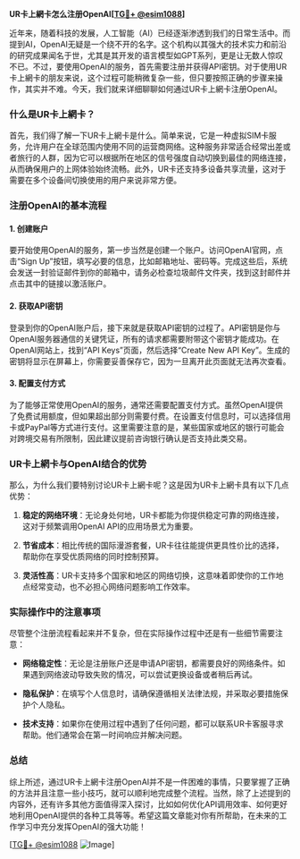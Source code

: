 **UR卡上網卡怎么注册OpenAI[[TG💪+ @esim1088](https://t.me/s/esim1088)]**

近年来，随着科技的发展，人工智能（AI）已经逐渐渗透到我们的日常生活中。而提到AI，OpenAI无疑是一个绕不开的名字。这个机构以其强大的技术实力和前沿的研究成果闻名于世，尤其是其开发的语言模型如GPT系列，更是让无数人惊叹不已。不过，要使用OpenAI的服务，首先需要注册并获得API密钥。对于使用UR卡上網卡的朋友来说，这个过程可能稍微复杂一些，但只要按照正确的步骤来操作，其实并不难。今天，我们就来详细聊聊如何通过UR卡上網卡注册OpenAI。

### 什么是UR卡上網卡？

首先，我们得了解一下UR卡上網卡是什么。简单来说，它是一种虚拟SIM卡服务，允许用户在全球范围内使用不同的运营商网络。这种服务非常适合经常出差或者旅行的人群，因为它可以根据所在地区的信号强度自动切换到最佳的网络连接，从而确保用户的上网体验始终流畅。此外，UR卡还支持多设备共享流量，这对于需要在多个设备间切换使用的用户来说非常方便。

### 注册OpenAI的基本流程

#### 1. 创建账户

要开始使用OpenAI的服务，第一步当然是创建一个账户。访问OpenAI官网，点击“Sign Up”按钮，填写必要的信息，比如邮箱地址、密码等。完成这些后，系统会发送一封验证邮件到你的邮箱中，请务必检查垃圾邮件文件夹，找到这封邮件并点击其中的链接以激活账户。

#### 2. 获取API密钥

登录到你的OpenAI账户后，接下来就是获取API密钥的过程了。API密钥是你与OpenAI服务器通信的关键凭证，所有的请求都需要附带这个密钥才能成功。在OpenAI网站上，找到“API Keys”页面，然后选择“Create New API Key”。生成的密钥将显示在屏幕上，你需要妥善保存它，因为一旦离开此页面就无法再次查看。

#### 3. 配置支付方式

为了能够正常使用OpenAI的服务，通常还需要配置支付方式。虽然OpenAI提供了免费试用额度，但如果超出部分则需要付费。在设置支付信息时，可以选择信用卡或PayPal等方式进行支付。这里需要注意的是，某些国家或地区的银行可能会对跨境交易有所限制，因此建议提前咨询银行确认是否支持此类交易。

### UR卡上網卡与OpenAI结合的优势

那么，为什么我们要特别讨论UR卡上網卡呢？这是因为UR卡上網卡具有以下几点优势：

1. **稳定的网络环境**：无论身处何地，UR卡都能为你提供稳定可靠的网络连接，这对于频繁调用OpenAI API的应用场景尤为重要。
   
2. **节省成本**：相比传统的国际漫游套餐，UR卡往往能提供更具性价比的选择，帮助你在享受优质网络的同时控制预算。

3. **灵活性高**：UR卡支持多个国家和地区的网络切换，这意味着即使你的工作地点经常变动，也不必担心网络问题影响工作效率。

### 实际操作中的注意事项

尽管整个注册流程看起来并不复杂，但在实际操作过程中还是有一些细节需要注意：

- **网络稳定性**：无论是注册账户还是申请API密钥，都需要良好的网络条件。如果遇到网络波动导致失败的情况，可以尝试更换设备或者稍后再试。
  
- **隐私保护**：在填写个人信息时，请确保遵循相关法律法规，并采取必要措施保护个人隐私。

- **技术支持**：如果你在使用过程中遇到了任何问题，都可以联系UR卡客服寻求帮助。他们通常会在第一时间响应并解决问题。

### 总结

综上所述，通过UR卡上網卡注册OpenAI并不是一件困难的事情，只要掌握了正确的方法并且注意一些小技巧，就可以顺利地完成整个流程。当然，除了上述提到的内容外，还有许多其他方面值得深入探讨，比如如何优化API调用效率、如何更好地利用OpenAI提供的各种工具等等。希望这篇文章能对你有所帮助，在未来的工作学习中充分发挥OpenAI的强大功能！

[[TG💪+ @esim1088](https://t.me/s/esim1088) ![Image](https://i.postimg.cc/4NQfJmqS/Snipaste-2025-05-13-00-14-12.png)]